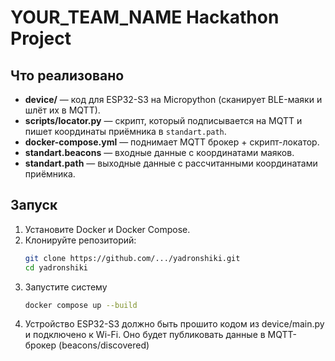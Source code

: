 # YOUR_TEAM_NAME Hackathon Project

## Что реализовано
- **device/** — код для ESP32-S3 на Micropython (сканирует BLE-маяки и шлёт их в MQTT).
- **scripts/locator.py** — скрипт, который подписывается на MQTT и пишет координаты приёмника в `standart.path`.
- **docker-compose.yml** — поднимает MQTT брокер + скрипт-локатор.
- **standart.beacons** — входные данные с координатами маяков.
- **standart.path** — выходные данные с рассчитанными координатами приёмника.

## Запуск
1. Установите Docker и Docker Compose.
2. Клонируйте репозиторий:
   ```bash
   git clone https://github.com/.../yadronshiki.git
   cd yadronshiki
3. Запустите систему
   ```bash
   docker compose up --build
4. Устройство ESP32-S3 должно быть прошито кодом из device/main.py и подключено к Wi-Fi.
Оно будет публиковать данные в MQTT-брокер (beacons/discovered) 
